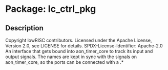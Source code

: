 # Package: lc_ctrl_pkg

## Description

Copyright lowRISC contributors.
 Licensed under the Apache License, Version 2.0, see LICENSE for details.
 SPDX-License-Identifier: Apache-2.0
 An interface that gets bound into aon_timer_core to track its input and output signals. The names
 are kept in sync with the signals on aon_timer_core, so the ports can be connected with a .*
 


